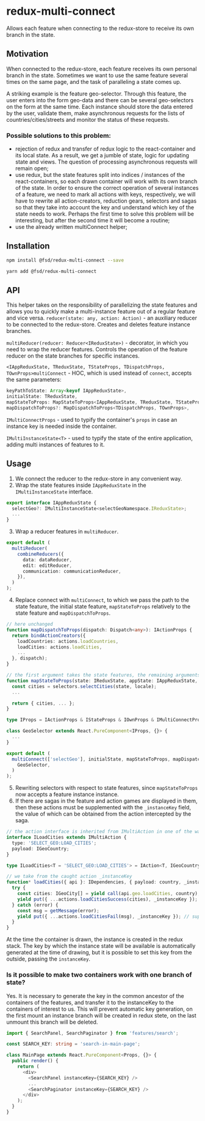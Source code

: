 # redux-multi-connect
Allows each feature when connecting to the redux-store to receive its own branch in the state.

## Motivation
When connected to the redux-store, each feature receives its own personal branch in the state. Sometimes we want to use the same feature several times on the same page, and the task of paralleling a state comes up.

A striking example is the feature geo-selector. Through this feature, the user enters into the form geo-data and there can be several geo-selectors on the form at the same time. Each instance should store the data entered by the user, validate them, make asynchronous requests for the lists of countries/cities/streets and monitor the status of these requests.
### Possible solutions to this problem:
* rejection of redux and transfer of redux logic to the react-container and its local state. As a result, we get a jumble of state, logic for updating state and views. The question of processing asynchronous requests will remain open;
* use redux, but the state features split into indices / instances of the react-containers, so each drawn container will work with its own branch of the state. In order to ensure the correct operation of several instances of a feature, we need to mark all actions with keys, respectively, we will have to rewrite all action-creators, reduction gears, selectors and sagas so that they take into account the key and understand which key of the state needs to work. Perhaps the first time to solve this problem will be interesting, but after the second time it will become a routine;
* use the already written multiConnect helper;
## Installation
```sh
npm install @fsd/redux-multi-connect --save
```
```sh
yarn add @fsd/redux-multi-connect
```
## API
This helper takes on the responsibility of parallelizing the state features and allows you to quickly make a multi-instance feature out of a regular feature and vice versa.
`reducer(state: any, action: Action)` - an auxiliary reducer to be connected to the redux-store. Creates and deletes feature instance branches.

`multiReducer(reducer: Reducer<IReduxState>)` - decorator, in which you need to wrap the reducer features. Controls the operation of the feature reducer on the state branches for specific instances.

`<IAppReduxState, TReduxState, TStateProps, TDispatchProps, TOwnProps>multiConnect` - HOC, which is used instead of `connect`, accepts the same parameters:
```typescript
keyPathToState: Array<keyof IAppReduxState>,
initialState: TReduxState,
mapStateToProps: MapStateToProps<IAppReduxState, TReduxState, TStateProps, TOwnProps>,
mapDispatchToProps?: MapDispatchToProps<TDispatchProps, TOwnProps>,
```

`IMultiConnectProps` - used to typify the container's `props` in case an instance key is needed inside the container.

`IMultiInstanceState<T>` - used to typify the state of the entire application, adding multi instances of features to it.
## Usage
1. We connect the reducer to the redux-store in any convenient way.
2. Wrap the state features inside `IAppReduxState` in the `IMultiInstanceState` interface.
```typescript
export interface IAppReduxState {
  selectGeo?: IMultiInstanceState<selectGeoNamespace.IReduxState>;
  ...
}
```
3. Wrap a reducer features in `multiReducer`.
```typescript
export default (
  multiReducer(
    combineReducers({
      data: dataReducer,
      edit: editReducer,
      communication: communicationReducer,
    }),
  )
);
```
4. Replace connect with `multiConnect`, to which we pass the path to the state feature, the initial state feature, `mapStateToProps` relatively to the state feature and `mapDispatchToProps`.
```typescript
// here unchanged
function mapDispatchToProps(dispatch: Dispatch<any>): IActionProps {
  return bindActionCreators({
    loadCountries: actions.loadCountries,
    loadCities: actions.loadCities,
    ...
  }, dispatch);
}

// the first argument takes the state features, the remaining arguments are moved
function mapStateToProps(state: IReduxState, appState: IAppReduxState, ownProps: IOwnProps): IStateProps {
  const cities = selectors.selectCities(state, locale);
  ...

  return { cities, ... };
}

type IProps = IActionProps & IStateProps & IOwnProps & IMultiConnectProps;

class GeoSelector extends React.PureComponent<IProps, {}> {
  ...
}

export default (
  multiConnect(['selectGeo'], initialState, mapStateToProps, mapDispatchToProps)(
    GeoSelector,
  )
);
```
5. Rewriting selectors with respect to state features, since `mapStateToProps` now accepts a feature instance instance.
6. If there are sagas in the feature and action games are displayed in them, then these actions must be supplemented with the `_instanceKey` field, the value of which can be obtained from the action intercepted by the saga.
```typescript
// the action interface is inherited from IMultiAction in one of the ways
interface ILoadCities extends IMultiAction {
  type: 'SELECT_GEO:LOAD_CITIES';
  payload: IGeoCountry;
}

type ILoadCities<T = 'SELECT_GEO:LOAD_CITIES'> = IAction<T, IGeoCountry> & IMultiAction<T>

// we take from the caught action _instanceKey
function* loadCities({ api }: IDependencies, { payload: country, _instanceKey }: ILoadCities) {
  try {
    const cities: IGeoCity[] = yield call(api.geo.loadCities, country);
    yield put({ ...actions.loadCitiesSuccess(cities), _instanceKey }); // supplement the action with the _instanceKey
  } catch (error) {
    const msg = getMessage(error);
    yield put({ ...actions.loadCitiesFail(msg), _instanceKey }); // supplement the action with the _instanceKey
  }
}
```
At the time the container is drawn, the instance is created in the redux stack. The key by which the instance state will be available is automatically generated at the time of drawing, but it is possible to set this key from the outside, passing the `instanceKey`.
### Is it possible to make two containers work with one branch of state?
Yes. It is necessary to generate the key in the common ancestor of the containers of the features, and transfer it to the instanceKey to the containers of interest to us. This will prevent automatic key generation, on the first mount an instance branch will be created in redux stete, on the last unmount this branch will be deleted.
```typescript
import { SearchPanel, SearchPaginator } from 'features/search';

const SEARCH_KEY: string = 'search-in-main-page';

class MainPage extends React.PureComponent<Props, {}> {
  public render() {
    return (
      <div>
        <SearchPanel instanceKey={SEARCH_KEY} />
        ...
        <SearchPaginator instanceKey={SEARCH_KEY} />
      </div>
    );
  }
}
```
